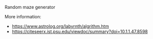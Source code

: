 Random maze generator

More information:

  - https://www.astrolog.org/labyrnth/algrithm.htm
  - https://citeseerx.ist.psu.edu/viewdoc/summary?doi=10.1.1.47.8598

